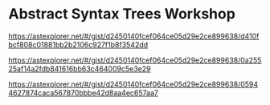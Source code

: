 # Abstract Syntax Trees Workshop


https://astexplorer.net/#/gist/d2450140fcef064ce05d29e2ce899638/d410fbcf808c01881bb2b2106c927f1b8f3542dd

https://astexplorer.net/#/gist/d2450140fcef064ce05d29e2ce899638/0a25525af14a2fdb841616bb63c464009c5e3e29

https://astexplorer.net/#/gist/d2450140fcef064ce05d29e2ce899638/05944627874caca567870bbbe42d8aa4ec657aa7